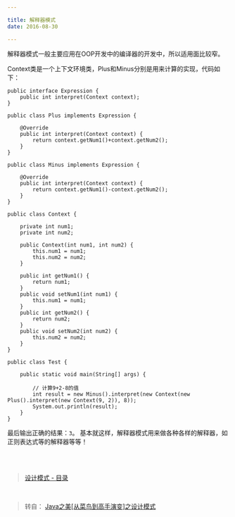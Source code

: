 ```yaml
---

title: 解释器模式
date: 2016-08-30

---
```


解释器模式一般主要应用在OOP开发中的编译器的开发中，所以适用面比较窄。

<!--more-->

Context类是一个上下文环境类，Plus和Minus分别是用来计算的实现，代码如下：

```
public interface Expression {  
    public int interpret(Context context);  
}  
```

```
public class Plus implements Expression {  
  
    @Override  
    public int interpret(Context context) {  
        return context.getNum1()+context.getNum2();  
    }  
}  
```

```
public class Minus implements Expression {  
  
    @Override  
    public int interpret(Context context) {  
        return context.getNum1()-context.getNum2();  
    }  
}  
```

```
public class Context {  
      
    private int num1;  
    private int num2;  
      
    public Context(int num1, int num2) {  
        this.num1 = num1;  
        this.num2 = num2;  
    }  
      
    public int getNum1() {  
        return num1;  
    }  
    public void setNum1(int num1) {  
        this.num1 = num1;  
    }  
    public int getNum2() {  
        return num2;  
    }  
    public void setNum2(int num2) {  
        this.num2 = num2;  
    }  
}  
```

```
public class Test {  
  
    public static void main(String[] args) {  
  
        // 计算9+2-8的值  
        int result = new Minus().interpret(new Context(new Plus().interpret(new Context(9, 2)), 8));  
        System.out.println(result);  
    }  
}  
```

最后输出正确的结果：`3`。
基本就这样，解释器模式用来做各种各样的解释器，如正则表达式等的解释器等等！


<br>
<br>



> [设计模式 - 目录](../2016-08-24-design-pattern/index.html)

<br>

> 转自： [Java之美[从菜鸟到高手演变]之设计模式](http://blog.csdn.net/zhangerqing/article/details/8245537) 